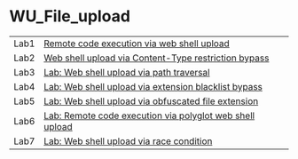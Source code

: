 # WU_File_upload

|| |
|--|--|
|Lab1| [Remote code execution via web shell upload](/Lab1/lab1.md) |
|Lab2|[Web shell upload via Content-Type restriction bypass](/Lab2/lab2.md)  |
|Lab3|[Lab: Web shell upload via path traversal](/Lab3/lab3.md)|
|Lab4|[Lab: Web shell upload via extension blacklist bypass](/Lab4/lab4.md)|
|Lab5|[Lab: Web shell upload via obfuscated file extension](/Lab5/lab5.md)|
|Lab6|[Lab: Remote code execution via polyglot web shell upload](/Lab6/lab6.md)|
|Lab7|[Lab: Web shell upload via race condition](/Lab7/lab7.md)|
